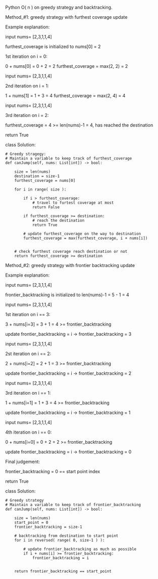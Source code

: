 Python O( n ) on greedy strategy and backtracking.

Method_#1: greedy strategy with furthest coverage update

Example explanation:

input nums= [2,3,1,1,4]

furthest_coverage is initialized to nums[0] = 2

1st iteration on i = 0:

0 + nums[0] = 0 + 2 = 2
furthest_coverage = max(2, 2) = 2

input nums= [2,3,1,1,4]

2nd iteration on i = 1:

1 + nums[1] = 1 + 3 = 4
furthest_coverage = max(2, 4) = 4

input nums= [2,3,1,1,4]

3rd iteration on i = 2:

furthest_coverage = 4 >= len(nums)-1 = 4, has reached the destination

return True

class Solution:
    

    # Greedy stragegy:
    # Maintain a variable to keep track of furthest_coverage
    def canJump(self, nums: List[int]) -> bool:
        
        size = len(nums)
        destination = size-1
        furthest_coverage = nums[0]
        
        for i in range( size ):
            
            if i > furthest_coverage:
                # travel to furtest coverage at most
                return False
            
            if furthest_coverage >= destination:
                # reach the destination
                return True
            
			# update furthest_coverage on the way to destination
            furthest_coverage = max(furthest_coverage, i + nums[i])
            
			
		# check furthest coverage reach destination or not	
        return furthest_coverage >= destination
Method_#2: greedy strategy with frontier backtracking update

Example explanation:

input nums= [2,3,1,1,4]

frontier_backtracking is initialized to len(nums)-1 = 5 - 1 = 4

input nums= [2,3,1,1,4]

1st iteration on i == 3:

3 + nums[i=3] = 3 + 1 = 4 >= frontier_backtracking

update frontier_backtracking = i
-> frontier_backtracking = 3

input nums= [2,3,1,1,4]

2st iteration on i == 2:

2 + nums[i=2] = 2 + 1 = 3 >= frontier_backtracking

update frontier_backtracking = i
-> frontier_backtracking = 2

input nums= [2,3,1,1,4]

3rd iteration on i == 1:

1 + nums[i=1] = 1 + 3 = 4 >= frontier_backtracking

update frontier_backtracking = i
-> frontier_backtracking = 1

input nums= [2,3,1,1,4]

4th iteration on i == 0:

0 + nums[i=0] = 0 + 2 = 2 >= frontier_backtracking

update frontier_backtracking = i
-> frontier_backtracking = 0

Final judgement:

frontier_backtracking = 0 == start point index

return True

class Solution:
    

    # Greedy strategy
    # Maintain a variable to keep track of frontier_backtracking
    def canJump(self, nums: List[int]) -> bool:
        
        size = len(nums)
        start_point = 0
        frontier_backtracking = size-1
        
        # backtracking from destination to start point
        for i in reversed( range( 0, size-1 ) ):
            
            # update frontier_backtracking as much as possible
            if i + nums[i] >= frontier_backtracking:
                frontier_backtracking = i

        
        return frontier_backtracking == start_point